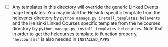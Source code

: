   * [ ] Any templates in this directory will override the generic Linked Events page templates. You may install the Helsinki specific template from the helevents directory by
`python manage.py install_templates helevents` and the Helsinki Linked Courses specific template from the helcourses directory by `python manage.py install_templates helcourses`.
Note that in order to get the helcourses template to function properly, `"helcourses"` is also needed in `INSTALLED_APPS`.
